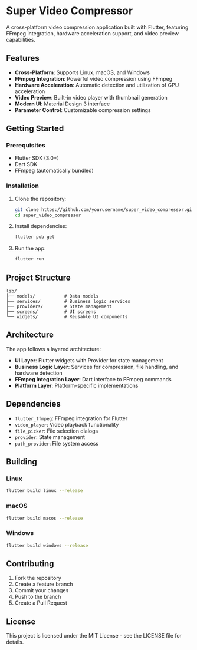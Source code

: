 # Super Video Compressor

A cross-platform video compression application built with Flutter, featuring FFmpeg integration, hardware acceleration support, and video preview capabilities.

## Features

- **Cross-Platform**: Supports Linux, macOS, and Windows
- **FFmpeg Integration**: Powerful video compression using FFmpeg
- **Hardware Acceleration**: Automatic detection and utilization of GPU acceleration
- **Video Preview**: Built-in video player with thumbnail generation
- **Modern UI**: Material Design 3 interface
- **Parameter Control**: Customizable compression settings

## Getting Started

### Prerequisites

- Flutter SDK (3.0+)
- Dart SDK
- FFmpeg (automatically bundled)

### Installation

1. Clone the repository:
   ```bash
   git clone https://github.com/yourusername/super_video_compressor.git
   cd super_video_compressor
   ```

2. Install dependencies:
   ```bash
   flutter pub get
   ```

3. Run the app:
   ```bash
   flutter run
   ```

## Project Structure

```
lib/
├── models/           # Data models
├── services/         # Business logic services
├── providers/        # State management
├── screens/          # UI screens
└── widgets/          # Reusable UI components
```

## Architecture

The app follows a layered architecture:
- **UI Layer**: Flutter widgets with Provider for state management
- **Business Logic Layer**: Services for compression, file handling, and hardware detection
- **FFmpeg Integration Layer**: Dart interface to FFmpeg commands
- **Platform Layer**: Platform-specific implementations

## Dependencies

- `flutter_ffmpeg`: FFmpeg integration for Flutter
- `video_player`: Video playback functionality
- `file_picker`: File selection dialogs
- `provider`: State management
- `path_provider`: File system access

## Building

### Linux
```bash
flutter build linux --release
```

### macOS
```bash
flutter build macos --release
```

### Windows
```bash
flutter build windows --release
```

## Contributing

1. Fork the repository
2. Create a feature branch
3. Commit your changes
4. Push to the branch
5. Create a Pull Request

## License

This project is licensed under the MIT License - see the LICENSE file for details.
